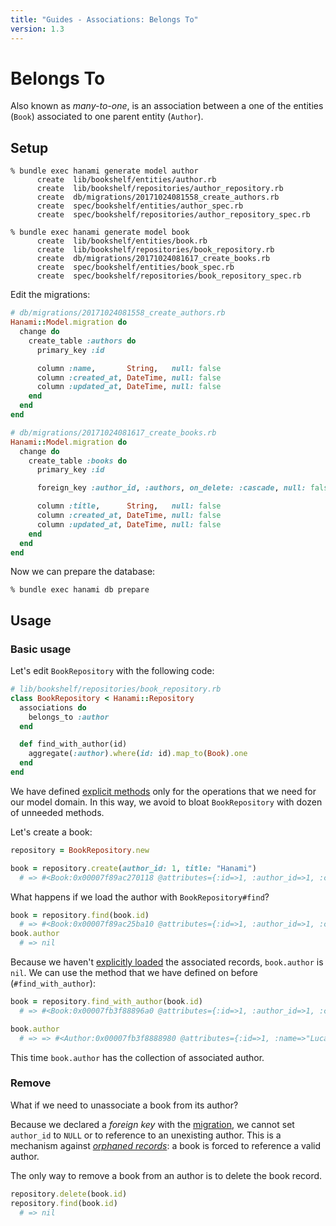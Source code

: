 ```yaml
---
title: "Guides - Associations: Belongs To"
version: 1.3
---
```


# Belongs To

Also known as _many-to-one_, is an association between a one of the entities (`Book`) associated to one parent entity (`Author`).

## Setup

```shell
% bundle exec hanami generate model author
      create  lib/bookshelf/entities/author.rb
      create  lib/bookshelf/repositories/author_repository.rb
      create  db/migrations/20171024081558_create_authors.rb
      create  spec/bookshelf/entities/author_spec.rb
      create  spec/bookshelf/repositories/author_repository_spec.rb

% bundle exec hanami generate model book
      create  lib/bookshelf/entities/book.rb
      create  lib/bookshelf/repositories/book_repository.rb
      create  db/migrations/20171024081617_create_books.rb
      create  spec/bookshelf/entities/book_spec.rb
      create  spec/bookshelf/repositories/book_repository_spec.rb
```

Edit the migrations:

```ruby
# db/migrations/20171024081558_create_authors.rb
Hanami::Model.migration do
  change do
    create_table :authors do
      primary_key :id

      column :name,       String,   null: false
      column :created_at, DateTime, null: false
      column :updated_at, DateTime, null: false
    end
  end
end
```

```ruby
# db/migrations/20171024081617_create_books.rb
Hanami::Model.migration do
  change do
    create_table :books do
      primary_key :id

      foreign_key :author_id, :authors, on_delete: :cascade, null: false

      column :title,      String,   null: false
      column :created_at, DateTime, null: false
      column :updated_at, DateTime, null: false
    end
  end
end
```

Now we can prepare the database:

```shell
% bundle exec hanami db prepare
```

## Usage

### Basic usage

Let's edit `BookRepository` with the following code:

```ruby
# lib/bookshelf/repositories/book_repository.rb
class BookRepository < Hanami::Repository
  associations do
    belongs_to :author
  end

  def find_with_author(id)
    aggregate(:author).where(id: id).map_to(Book).one
  end
end
```

We have defined [explicit methods](guides/1.3/associations/overview#explicit-interface) only for the operations that we need for our model domain.
In this way, we avoid to bloat `BookRepository` with dozen of unneeded methods.

Let's create a book:

```ruby
repository = BookRepository.new

book = repository.create(author_id: 1, title: "Hanami")
  # => #<Book:0x00007f89ac270118 @attributes={:id=>1, :author_id=>1, :created_at=>2017-10-24 08:25:41 UTC, :updated_at=>2017-10-24 08:25:41 UTC}>
```

What happens if we load the author with `BookRepository#find`?

```ruby
book = repository.find(book.id)
  # => #<Book:0x00007f89ac25ba10 @attributes={:id=>1, :author_id=>1, :created_at=>2017-10-24 08:25:41 UTC, :updated_at=>2017-10-24 08:25:41 UTC}>
book.author
  # => nil
```

Because we haven't [explicitly loaded](guides/1.3/associations/overview#explicit-loading) the associated records, `book.author` is `nil`.
We can use the method that we have defined on before (`#find_with_author`):

```ruby
book = repository.find_with_author(book.id)
  # => #<Book:0x00007fb3f88896a0 @attributes={:id=>1, :author_id=>1, :created_at=>2017-10-24 08:25:41 UTC, :updated_at=>2017-10-24 08:25:41 UTC, :author=>#<Author:0x00007fb3f8888980 @attributes={:id=>1, :name=>"Luca", :created_at=>2017-10-24 08:25:15 UTC, :updated_at=>2017-10-24 08:25:15 UTC}>}>

book.author
  # => => #<Author:0x00007fb3f8888980 @attributes={:id=>1, :name=>"Luca", :created_at=>2017-10-24 08:25:15 UTC, :updated_at=>2017-10-24 08:25:15 UTC}>
```

This time `book.author` has the collection of associated author.

### Remove

What if we need to unassociate a book from its author?

Because we declared a _foreign key_ with the [migration](#setup), we cannot set `author_id` to `NULL` or to reference to an unexisting author.
This is a mechanism against [_orphaned records_](http://database.guide/what-is-an-orphaned-record/): a book is forced to reference a valid author.

The only way to remove a book from an author is to delete the book record.

```ruby
repository.delete(book.id)
repository.find(book.id)
  # => nil
```
